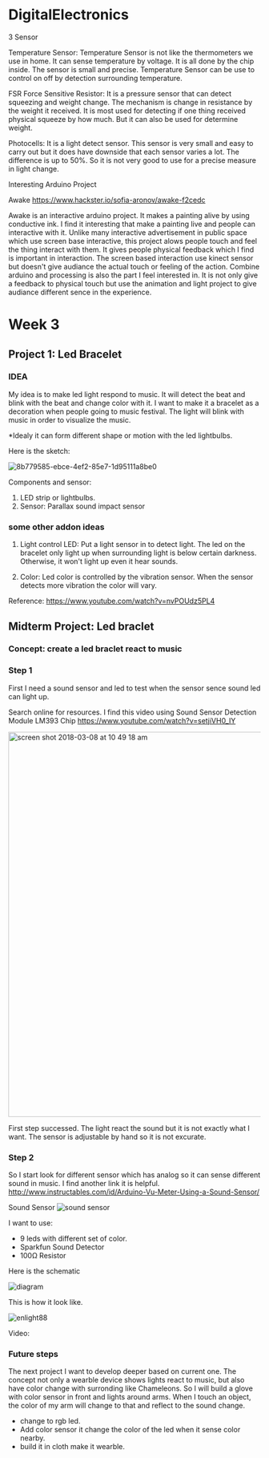 # DigitalElectronics
3 Sensor

Temperature Sensor:
Temperature Sensor is not like the thermometers we use in home. It can sense temperature by voltage. It is all done by the chip inside. The sensor is small and precise. Temperature Sensor can be use to control on off by detection surrounding temperature.

FSR Force Sensitive Resistor:
It is a pressure sensor that can detect squeezing and weight change. The mechanism is change in resistance by the weight it received. It is most used for detecting if one thing received physical squeeze by how much. But it can also be used for determine weight.

Photocells:
It is a light detect sensor. This sensor is very small and easy to carry out but it does have downside that each sensor varies a lot. The difference is up to 50%. So it is not very good to use for a precise measure in light change.

Interesting Arduino Project

Awake
https://www.hackster.io/sofia-aronov/awake-f2cedc

Awake is an interactive arduino project. It makes a painting alive by using conductive ink. I find it interesting that make a painting live and people can interactive with it. Unlike many interactive advertisement in public space which use screen base interactive, this project alows people touch and feel the thing interact with them. It gives people physical feedback which I find is important in interaction. The screen based interaction use kinect sensor but doesn't give audiance the actual touch or feeling of the action. Combine arduino and processing is also the part I feel interested in. It is not only give a feedback to physical touch but use the animation and light project to give audiance different sence in the experience.


# Week 3
## Project 1: Led Bracelet
### IDEA

My idea is to make led light respond to music. It will detect the beat and blink with the beat and change color with it. I want to make it a bracelet as a decoration when people going to music festival. The light will blink with music in order to visualize the music.

*Idealy it can form different shape or motion with the led lightbulbs.

Here is the sketch:

![8b779585-ebce-4ef2-85e7-1d95111a8be0](https://user-images.githubusercontent.com/35709830/35965250-20e8a4b0-0c6f-11e8-8880-0cfb33363a65.jpg)

Components and sensor:

1. LED strip or lightbulbs.
2. Sensor: Parallax sound impact sensor

### some other addon ideas
1. Light control LED: Put a light sensor in to detect light. The led on the bracelet only light up when surrounding light is below certain darkness. Otherwise, it won't light up even it hear sounds. 

2. Color: Led color is controlled by the vibration sensor. When the sensor detects more vibration the color will vary.

Reference:
https://www.youtube.com/watch?v=nvPOUdz5PL4


## Midterm Project: Led braclet
### Concept: create a led braclet react to music

### Step 1
First I need a sound sensor and led to test when the sensor sence sound led can light up.

Search online for resources. I find this video using Sound Sensor Detection Module LM393 Chip
https://www.youtube.com/watch?v=setjiVH0_IY

<img width="768" alt="screen shot 2018-03-08 at 10 49 18 am" src="https://user-images.githubusercontent.com/35709830/37170019-8962def6-22be-11e8-817a-eb05e085ff63.png">

First step successed. The light react the sound but it is not exactly what I want. The sensor is adjustable by hand so it is not excurate.

### Step 2
So I start look for different sensor which has analog so it can sense different sound in music.
I find another link it is helpful.
http://www.instructables.com/id/Arduino-Vu-Meter-Using-a-Sound-Sensor/

Sound Sensor
![sound sensor](https://user-images.githubusercontent.com/35709830/37172313-479ee166-22c5-11e8-8b11-0015278d0eb2.jpg)

I want to use:
 * 9 leds with different set of color. 
 * Sparkfun Sound Detector
 * 100Ω Resistor

Here is the schematic

![diagram](https://user-images.githubusercontent.com/35709830/37174263-daa3d6b0-22ca-11e8-8743-2acf3cc14cab.jpg)


This is how it look like.

![enlight88](https://user-images.githubusercontent.com/35709830/37172528-e3a51008-22c5-11e8-8ee7-a03c68305331.JPG)


Video:


### Future steps
The next project I want to develop deeper based on current one. The concept not only a wearble device shows lights react to music, but also have color change with surronding like Chameleons. So I will build a glove with color sensor in front and lights around arms. When I touch an object, the color of my arm will change to that and reflect to the sound change.

* change to rgb led.
* Add color sensor it change the color of the led when it sense color nearby.
* build it in cloth make it wearble. 
